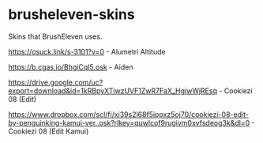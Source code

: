 # brusheleven-skins
Skins that BrushEleven uses.

https://osuck.link/s-3101?v=0 - Alumetri Altitude

https://b.cgas.io/BhgiCqI5.osk - Aiden

https://drive.google.com/uc?export=download&id=1kRBpyXTiwzUVF1ZwR7FaX_HgjwWjREsq - Cookiezi 08 (Edit)

https://www.dropbox.com/scl/fi/xi39s2l68f5ippxz5oj70/cookiezi-08-edit-by-penguinking-kamui-ver..osk?rlkey=quwlcof9rugivm0xvfsdeog3k&dl=0 - Cookiezi 08 (Edit Kamui)
